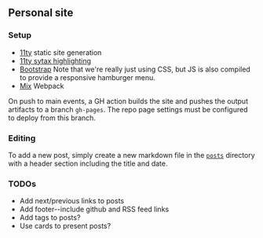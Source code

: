 ## Personal site

### Setup

* [11ty](https://www.11ty.dev/) static site generation
* [11ty sytax highlighting](https://www.11ty.dev/docs/plugins/syntaxhighlight/)
* [Bootstrap](https://getbootstrap.com/) Note that we're really just using CSS,
  but JS is also compiled to provide a responsive hamburger menu.
* [Mix](https://laravel-mix.com/docs/6.0/what-is-mix) Webpack

On push to main events, a GH action builds the site and pushes the output
artifacts to a branch `gh-pages`. The repo page settings must be configured to
deploy from this branch.

### Editing

To add a new post, simply create a new markdown file in the
[`posts`](src/posts/) directory with a header section including the title and
date.

### TODOs

* Add next/previous links to posts
* Add footer--include github and RSS feed links
* Add tags to posts?
* Use cards to present posts?
